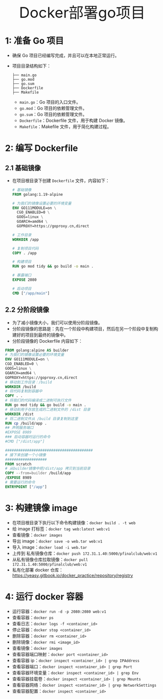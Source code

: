
<div align="center"><font size="35">Docker部署go项目</font></div>

# 1: 准备 Go 项目

- 确保 Go 项目已经编写完成，并且可以在本地正常运行。
- 项目目录结构如下：

  ```
  ├── main.go
  ├── go.mod
  ├── go.sum
  ├── Dockerfile
  ├── Makefile
  ```

  - `main.go`：Go 项目的入口文件。
  - `go.mod`：Go 项目的依赖管理文件。
  - `go.sum`：Go 项目的依赖管理文件。
  - `Dockerfile`：Dockerfile 文件，用于构建 Docker 镜像。
  - `Makefile`：Makefile 文件，用于简化构建过程。

# 2: 编写 Dockerfile

## 2.1 基础镜像

- 在项目根目录下创建 `Dockerfile` 文件，内容如下：

  ```Dockerfile
  # 基础镜像
  FROM golang:1.19-alpine

  # 为我们的镜像设置必要的环境变量
  ENV GO111MODULE=on \
    CGO_ENABLED=0 \
    GOOS=linux \
    GOARCH=amd64 \
    GOPROXY=https://goproxy.cn,direct

  # 工作目录
  WORKDIR /app

  # 复制项目代码
  COPY . /app

  # 构建项目
  RUN go mod tidy && go build -o main .

  # 暴露端口
  EXPOSE 2080

  # 启动项目
  CMD ["/app/main"]
  ```

## 2.2 分阶段镜像

- 为了减小镜像大小，我们可以使用分阶段镜像。
- 分阶段镜像的思路是：先在一个阶段中构建项目，然后在另一个阶段中复制构建好的项目到最终的镜像中。
- 分阶段镜像的 Dockerfile 内容如下：

```Dockerfile
FROM golang:alpine AS builder
# 为我们的镜像设置必要的环境变量
ENV GO111MODULE=on \
CGO_ENABLED=0 \
GOOS=linux \
GOARCH=amd64 \
GOPROXY=https://goproxy.cn,direct
# 移动到工作目录：/build
WORKDIR /build
# 将代码复制到容器中
COPY . .
# 将我们的代码编译成二进制可执行文件
RUN go mod tidy && go build -o main .
# 移动到用于存放生成的二进制文件的 /dist 目录
WORKDIR /dist
# 将二进制文件从 /build 目录复制到这里
RUN cp /build/app .
## 声明服务端口
#EXPOSE 8989
### 启动容器时运行的命令
#CMD ["/dist/app"]

########################################
# 接下来创建一个小镜像
###################
FROM scratch
# 从builder镜像中把/dist/app 拷贝到当前目录
COPY --from=builder /build/app
/EXPOSE 8989
# 需要运行的命令
ENTRYPOINT ["/app"]
```

# 3: 构建镜像 image

- 在项目根目录下执行以下命令构建镜像：`docker build . -t web`
- 给 image 打标签：`docker tag web:latest web:v1`
- 查看镜像：`docker images`
- 导出 image：`docker save -o web.tar web:v1`
- 导入 image：`docker load -i web.tar`
- 上传到 私有镜像仓库：`docker push 172.31.1.40:5000/pfinalclub/web:v1`
- 从私有镜像仓库拉取镜像：`docker pull 172.31.1.40:5000/pfinalclub/web:v1`
- 私有化部署 docker 仓库：<https://yeasy.gitbook.io/docker_practice/repository/registry>

# 4: 运行 docker 容器

- 运行容器：`docker run -d -p 2080:2080 web:v1`
- 查看容器：`docker ps`
- 查看日志：`docker logs -f <container_id>`
- 停止容器：`docker stop <container_id>`
- 删除容器：`docker rm <container_id>`
- 删除镜像：`docker rmi <image_id>`
- 查看镜像：`docker images`
- 查看容器端口映射：`docker port <container_id>`
- 查看容器 ip：`docker inspect <container_id> | grep IPAddress`
- 查看容器端口：`docker inspect <container_id> | grep Port`
- 查看容器环境变量：`docker inspect <container_id> | grep Env`
- 查看容器挂载卷：`docker inspect <container_id> | grep Mounts`
- 查看容器网络：`docker inspect <container_id> | grep NetworkSettings`
- 查看容器配置：`docker inspect <container_id>`
